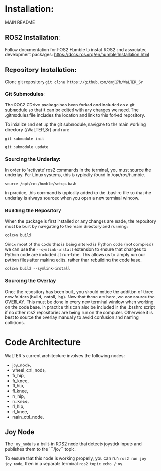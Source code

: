 # Installation:
MAIN README
## ROS2 Installation:
Follow documentation for ROS2 Humble to install ROS2 and associated development packages:
https://docs.ros.org/en/humble/Installation.html

## Repository Installation:
Clone git repository 
```git clone https://github.com/dmj17b/WaLTER_Sr```

### Git Submodules:
The ROS2 ODrive package has been forked and included as a git submodule so that it can be edited with any changes we need. The .gitmodules file includes the location and link to this forked repository.

To intialize and set up the git submodule, navigate to the main working directory (/WaLTER_Sr) and run:

```git submodule init```

```git submodule update```

### Sourcing the Underlay:
In order to 'activate' ros2 commands in the terminal, you must source the underlay. For Linux systems, this is typically found in /opt/ros/humble.

```source /opt/ros/humble/setup.bash```

In practice, this command is typically added to the .bashrc file so that the underlay is always sourced when you open a new terminal window.

### Building the Repository
When the package is first installed or any changes are made, the repository must be built by navigating to the main directory and running:

```colcon build```

Since most of the code that is being altered is Python code (not compiled) we can use the ```--symlink-install``` extension to ensure that changes to Python code are included at run-time. This allows us to simply run our python files after making edits, rather than rebuilding the code base.

```colcon build --symlink-install```

### Sourcing the Overlay
Once the repository has been built, you should notice the addition of three new folders (build, install, log). Now that these are here, we can source the OVERLAY. This must be done in every new terminal window when working on the code base. In practice this can also be included in the .bashrc script if no other ros2 repositories are being run on the computer. Otherwise it is best to source the overlay manually to avoid confusion and naming collisions.


# Code Architecture
WaLTER's current architecture involves the following nodes:
- joy_node,
- wheel_ctrl_node,
- fr_hip,
- fr_knee,
- fl_hip,
- fl_knee,
- rr_hip,
- rr_knee,
- rl_hip,
- rl_knee,
- main_ctrl_node,

## Joy Node
The ```joy_node``` is a built-in ROS2 node that detects joystick inputs and publishes them to the ```/joy`` topic.

To ensure that this node is working properly, you can run ```ros2 run joy joy_node```, then in a separate terminal ```ros2 topic echo /joy```

